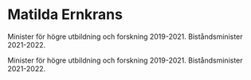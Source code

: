 # Matilda Ernkrans

Minister för högre utbildning och forskning 2019-2021. Biståndsminister 2021-2022.

Minister för högre utbildning och forskning 2019-2021. Biståndsminister 2021-2022.
